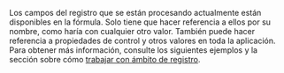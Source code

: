 Los campos del registro que se están procesando actualmente están disponibles en la fórmula.  Solo tiene que hacer referencia a ellos por su nombre, como haría con cualquier otro valor.  También puede hacer referencia a propiedades de control y otros valores en toda la aplicación.  Para obtener más información, consulte los siguientes ejemplos y la sección sobre cómo [trabajar con ámbito de registro](../maker/canvas-apps/working-with-tables.md#record-scope). 

